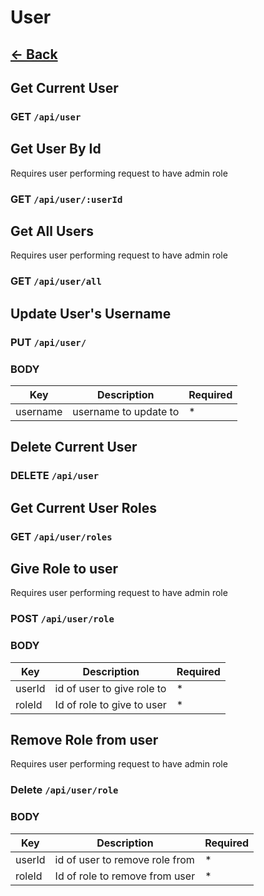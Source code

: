 # User

## [<- Back](../api.md)

## Get Current User

### GET `/api/user`

## Get User By Id

Requires user performing request to have admin role

### GET `/api/user/:userId`

## Get All Users

Requires user performing request to have admin role

### GET `/api/user/all`

## Update User's Username

### PUT `/api/user/`

### BODY

Key | Description | Required
--- | --- | ---
username | username to update to | *

## Delete Current User

### DELETE `/api/user`

## Get Current User Roles

### GET `/api/user/roles`

## Give Role to user

Requires user performing request to have admin role

### POST `/api/user/role`

### BODY

Key | Description | Required
--- | --- | ---
userId | id of user to give role to | *
roleId | Id of role to give to user | *

## Remove Role from user

Requires user performing request to have admin role

### Delete `/api/user/role`

### BODY

Key | Description | Required
--- | --- | ---
userId | id of user to remove role from | *
roleId | Id of role to remove from user | *
